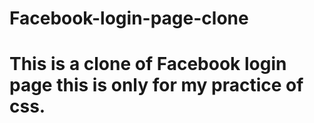 # Facebook-login-page-clone
<h1>

This is a clone of Facebook login page this is only for my practice of css.

</h1>
